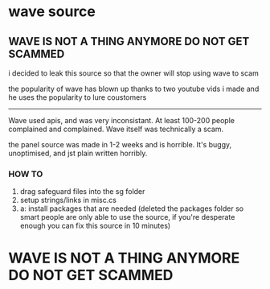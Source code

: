 # wave source
## WAVE IS NOT A THING ANYMORE DO NOT GET SCAMMED

i decided to leak this source so that the owner will stop using wave to scam

the popularity of wave has blown up thanks to two youtube vids i made and he uses the popularity to lure coustomers

-----

Wave used apis, and was very inconsistant. At least 100-200 people complained and complained. Wave itself was
technically a scam.

the panel source was made in 1-2 weeks and is horrible. It's buggy, unoptimised, and jst plain written horribly.

### HOW TO

1. drag safeguard files into the sg folder
2. setup strings/links in misc.cs
3. a: install packages that are needed 
(deleted the packages folder so smart people are only able to use the source, if you're desperate enough you can fix this source in 10 minutes)

# WAVE IS NOT A THING ANYMORE DO NOT GET SCAMMED
